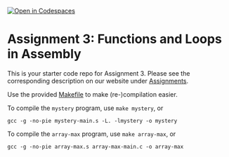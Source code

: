 [![Open in Codespaces](https://classroom.github.com/assets/launch-codespace-2972f46106e565e64193e422d61a12cf1da4916b45550586e14ef0a7c637dd04.svg)](https://classroom.github.com/open-in-codespaces?assignment_repo_id=17906893)
# Assignment 3: Functions and Loops in Assembly

This is your starter code repo for Assignment 3. Please see the corresponding description on our website under [Assignments](https://khoury-cs3650.github.io/hw.html).

Use the provided [Makefile](Makefile) to make (re-)compilation easier.

To compile the `mystery` program, use `make mystery`, or

```
gcc -g -no-pie mystery-main.s -L. -lmystery -o mystery
```

To compile the `array-max` program, use `make array-max`, or

```
gcc -g -no-pie array-max.s array-max-main.c -o array-max
```


